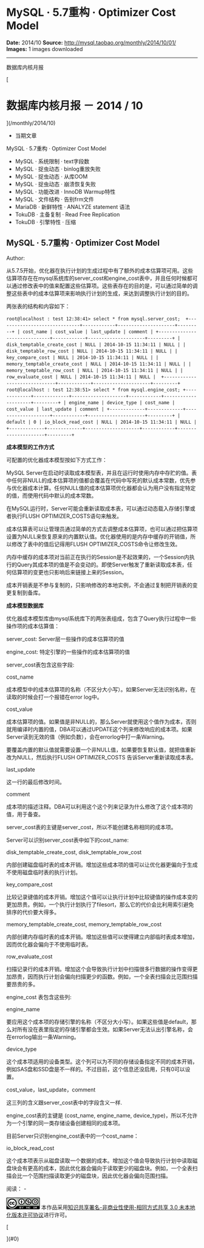 # MySQL · 5.7重构 · Optimizer Cost Model

**Date:** 2014/10
**Source:** http://mysql.taobao.org/monthly/2014/10/01/
**Images:** 1 images downloaded

---

数据库内核月报

 [
 # 数据库内核月报 － 2014 / 10
 ](/monthly/2014/10)

 * 当期文章

 MySQL · 5.7重构 · Optimizer Cost Model
* MySQL · 系统限制 · text字段数
* MySQL · 捉虫动态 · binlog重放失败
* MySQL · 捉虫动态 · 从库OOM
* MySQL · 捉虫动态 · 崩溃恢复失败
* MySQL · 功能改进 · InnoDB Warmup特性
* MySQL · 文件结构 · 告别frm文件
* MariaDB · 新鲜特性 · ANALYZE statement 语法
* TokuDB · 主备复制 · Read Free Replication
* TokuDB · 引擎特性 · 压缩

 ## MySQL · 5.7重构 · Optimizer Cost Model 
 Author: 

 从5.7.5开始，优化器在执行计划的生成过程中有了额外的成本估算项可用。这些估算项存在在mysql系统库的server_cost和engine_cost表中，并且任何时候都可以通过修改表中的值来配置这些估算项。这些表存在的目的是，可以通过简单的调整这些表中的成本估算项来影响执行计划的生成，来达到调整执行计划的目的。

两张表的结构和内容如下：

`root@localhost : test 12:38:41> select * from mysql.server_cost; 
+------------------------------+------------+---------------------+---------+
| cost_name | cost_value | last_update | comment |
+------------------------------+------------+---------------------+---------+
| disk_temptable_create_cost | NULL | 2014-10-15 11:34:11 | NULL |
| disk_temptable_row_cost | NULL | 2014-10-15 11:34:11 | NULL |
| key_compare_cost | NULL | 2014-10-15 11:34:11 | NULL |
| memory_temptable_create_cost | NULL | 2014-10-15 11:34:11 | NULL |
| memory_temptable_row_cost | NULL | 2014-10-15 11:34:11 | NULL |
| row_evaluate_cost | NULL | 2014-10-15 11:34:11 | NULL | 
+------------------------------+------------+---------------------+---------+
root@localhost : test 12:38:51> select * from mysql.engine_cost;
+-------------+-------------+--------------------+------------+---------------------+---------+
| engine_name | device_type | cost_name | cost_value | last_update | comment |
+-------------+-------------+--------------------+------------+---------------------+---------+
| default | 0 | io_block_read_cost | NULL | 2014-10-15 11:34:11 | NULL |
+-------------+-------------+--------------------+------------+---------------------+---------+
`

**成本模型的工作方式**

可配置的优化器成本模型按如下方式工作：

MySQL Server在启动时读取成本模型表，并且在运行时使用内存中存贮的值。表中任何非NULL的成本估算项的值都会覆盖在代码中写死的默认成本常数，优先参与优化器成本计算。任何NULL值的成本估算项优化器都会认为用户没有指定特定的值，而使用代码中默认的成本常数。

在MySQL运行时，Server可能会重新读取成本表，可以通过动态载入存储引擎或者执行FLUSH OPTIMIZER_COSTS语句来触发。

成本估算表可以让管理员通过简单的方式去调整成本估算项，也可以通过把估算项设置为NULL来恢复原来的内置默认值。优化器使用的是内存中缓存的开销值，所以修改了表中的值后记得用FLUSH OPTIMIZER_COSTS命令让修改生效。

内存中缓存的成本项对当前正在执行的Session是不起效果的，一个Session内执行的Query其成本项的值是不会变动的。即使Server触发了重新读取成本表，任何估算项的变更也只影响后来链接上来的Session。

成本开销表是不参与复制的，只影响修改的本地实例，不会通过复制把开销表的变更复制到备库。

**成本模型数据库**

优化器成本模型库由mysql系统库下的两张表组成，包含了Query执行过程中一些操作项的成本估算值：

server_cost: Server层一些操作的成本估算项的值

engine_cost: 特定引擎的一些操作的成本估算项的值

server_cost表包含这些字段:

cost_name

成本模型中的成本估算项的名称（不区分大小写）。如果Server无法识别名称，在读取的时候会打一个报错在error log中。

cost_value

成本估算项的值。如果值是非NULL的，那么Server就使用这个值作为成本，否则就用编译时内置的值，DBA可以通过UPDATE这个列来修改响应的成本项。如果Server读到无效的值（例如负数），会在errorlog中打一条Warning。

要覆盖内置的默认值就需要设置一个非NULL值，如果要恢复默认值，就把值重新改为NULL，然后执行FLUSH OPTIMIZER_COSTS 告诉Server重新读取成本表。

last_update

这一行的最后修改时间。

comment

成本项的描述注释。DBA可以利用这个这个列来记录为什么修改了这个成本项的值，用于备查。

server_cost表的主键是server_cost，所以不能创建名称相同的成本项。

Server可以识别server_cost表中如下的cost_name:

disk_temptable_create_cost, disk_temptable_row_cost

内部创建磁盘临时表的成本开销。增加这些成本项的值可以让优化器更偏向于生成不使用磁盘临时表的执行计划。

key_compare_cost

比较记录键值的成本开销。增加这个值可以让执行计划中比较键值的操作成本变的更加昂贵。例如，一个执行计划执行了filesort，那么它的代价会比利用索引避免排序的代价要大得多。

memory_temptable_create_cost, memory_temptable_row_cost

内部创建内存临时表的成本开销。增加这些值可以使得建立内部临时表成本增加，因而优化器会偏向于不使用临时表。

row_evaluate_cost

扫描记录行的成本开销。增加这个会导致执行计划中扫描很多行数据的操作变得更加昂贵，因而执行计划会偏向扫描更少的函数。例如，一个全表扫描会比范围扫描要昂贵的多。

engine_cost 表包含这些列:

engine_name

要应用这个成本项的存储引擎的名称（不区分大小写）。如果这些值是default，那么对所有没在表里指定的存储引擎都会生效。如果Server无法认出引擎名称，会在errorlog输出一条Warning。

device_type

这个成本项适用的设备类型。这个列可以为不同的存储设备指定不同的成本开销，例如SAS盘和SSD盘是不一样的。不过目前，这个信息还没启用，只有0可以设置。

cost_value，last_update，comment

这三列的含义跟server_cost表中的字段含义一样.

engine_cost表的主键是 (cost_name, engine_name, device_type)，所以不允许为一个引擎的同一类存储设备创建相同的成本项。

目前Server只识别engine_cost表中的一个cost_name：

io_block_read_cost

这个成本项表示从磁盘读取一个数据的成本。增加这个值会导致执行计划中读取磁盘块会有更高的成本，因此优化器会偏向于读取更少的磁盘块。例如，一个全表扫描会比一个范围扫描读取更少的磁盘块，因此优化器会偏向范围扫描。

 阅读： - 

[![知识共享许可协议](.img/8232d49bd3e9_88x31.png)](http://creativecommons.org/licenses/by-nc-sa/3.0/)
本作品采用[知识共享署名-非商业性使用-相同方式共享 3.0 未本地化版本许可协议](http://creativecommons.org/licenses/by-nc-sa/3.0/)进行许可。

 [

 ](#0)
